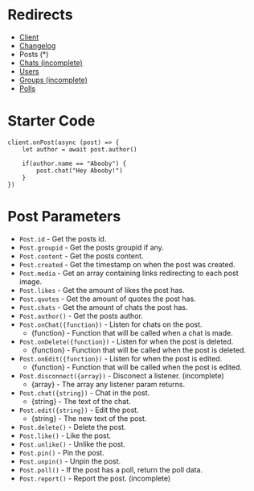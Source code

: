 # Redirects
* [Client](https://github.com/Abooby1/lyon/blob/main/README.md)
* [Changelog](https://github.com/Abooby1/lyon/blob/main/Docs/changelog.md)
* Posts (*)
* [Chats (incomplete)](https://github.com/Abooby1/lyon/blob/main/Docs/chats.md)
* [Users](https://github.com/Abooby1/lyon/blob/main/Docs/users.md)
* [Groups (incomplete)](https://github.com/Abooby1/lyon/blob/main/Docs/groups.md)
* [Polls](https://github.com/Abooby1/lyon/blob/main/Docs/polls.md)

# Starter Code
```
client.onPost(async (post) => {
	let author = await post.author()

	if(author.name == "Abooby") {
		post.chat("Hey Abooby!")
	}
})
```

# Post Parameters
* `Post.id` - Get the posts id.
* `Post.groupid` - Get the posts groupid if any.
* `Post.content` - Get the posts content.
* `Post.created` - Get the timestamp on when the post was created.
* `Post.media` - Get an array containing links redirecting to each post image.
* `Post.likes` - Get the amount of likes the post has.
* `Post.quotes` - Get the amount of quotes the post has.
* `Post.chats` - Get the amount of chats the post has.
* `Post.author()` - Get the posts author.
* `Post.onChat({function})` - Listen for chats on the post.
	* {function} - Function that will be called when a chat is made.
* `Post.onDelete({function})` - Listen for when the post is deleted.
	* {function} - Function that will be called when the post is deleted.
* `Post.onEdit({function})` - Listen for when the post is edited.
	* {function} - Function that will be called when the post is edited.
* `Post.disconnect({array})` - Disconect a listener. (incomplete)
	* {array} - The array any listener param returns.
* `Post.chat({string})` - Chat in the post.
	* {string} - The text of the chat.
* `Post.edit({string})` - Edit the post.
	* {string} - The new text of the post.
* `Post.delete()` - Delete the post.
* `Post.like()` - Like the post.
* `Post.unlike()` - Unlike the post.
* `Post.pin()` - Pin the post.
* `Post.unpin()` - Unpin the post.
* `Post.poll()` - If the post has a poll, return the poll data.
* `Post.report()` - Report the post. (incomplete)